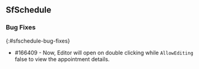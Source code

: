 ## SfSchedule

### Bug Fixes
{:#sfschedule-bug-fixes}

*  \#166409 - Now, Editor will open on double clicking while `AllowEditing` false to view the appointment details.



